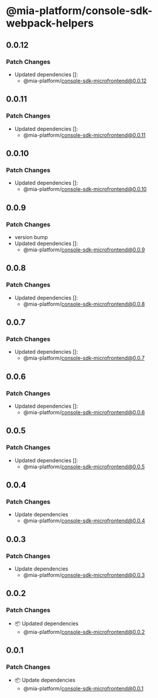 # @mia-platform/console-sdk-webpack-helpers

## 0.0.12

### Patch Changes

- Updated dependencies []:
  - @mia-platform/console-sdk-microfrontend@0.0.12

## 0.0.11

### Patch Changes

- Updated dependencies []:
  - @mia-platform/console-sdk-microfrontend@0.0.11

## 0.0.10

### Patch Changes

- Updated dependencies []:
  - @mia-platform/console-sdk-microfrontend@0.0.10

## 0.0.9

### Patch Changes

- version bump
- Updated dependencies []:
  - @mia-platform/console-sdk-microfrontend@0.0.9

## 0.0.8

### Patch Changes

- Updated dependencies []:
  - @mia-platform/console-sdk-microfrontend@0.0.8

## 0.0.7

### Patch Changes

- Updated dependencies []:
  - @mia-platform/console-sdk-microfrontend@0.0.7

## 0.0.6

### Patch Changes

- Updated dependencies []:
  - @mia-platform/console-sdk-microfrontend@0.0.6

## 0.0.5

### Patch Changes

- Updated dependencies []:
  - @mia-platform/console-sdk-microfrontend@0.0.5

## 0.0.4

### Patch Changes

- Update dependencies
  - @mia-platform/console-sdk-microfrontend@0.0.4

## 0.0.3

### Patch Changes

- Update dependencies
  - @mia-platform/console-sdk-microfrontend@0.0.3

## 0.0.2

### Patch Changes

- 📦 Updated dependencies
  - @mia-platform/console-sdk-microfrontend@0.0.2

## 0.0.1

### Patch Changes

- 📦 Update dependencies
  - @mia-platform/console-sdk-microfrontend@0.0.1
